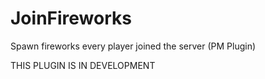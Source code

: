 # JoinFireworks
Spawn fireworks every player joined the server (PM Plugin)

THIS PLUGIN IS IN DEVELOPMENT
